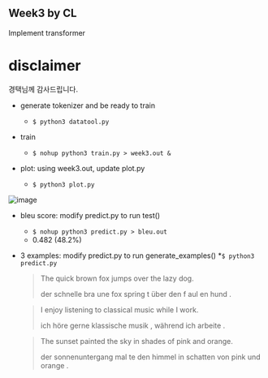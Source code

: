 ## Week3 by CL  

Implement transformer 

# disclaimer 

경택님께 감사드립니다. 

- generate tokenizer and be ready to train 
  * `$ python3 datatool.py`

- train
  * `$ nohup python3 train.py > week3.out &`

- plot: using week3.out, update plot.py
  * `$ python3 plot.py`
    
![image](https://github.com/cl-corca/NLP-study/blob/week3/assets/loss.png)

- bleu score: modify predict.py to run test()   
  * `$ nohup python3 predict.py > bleu.out`
  * 0.482 (48.2%) 

- 3 examples: modify predict.py to run generate_examples()
  *`$ python3 predict.py`

  >The quick brown fox jumps over the lazy dog.
  >
  >der schnelle bra une fox spring t über den f aul en hund .

  >I enjoy listening to classical music while I work.
  >
  >ich höre gerne klassische musik , während ich arbeite .

  >The sunset painted the sky in shades of pink and orange.
  >
  >der sonnenuntergang mal te den himmel in schatten von pink und orange .


  



  
